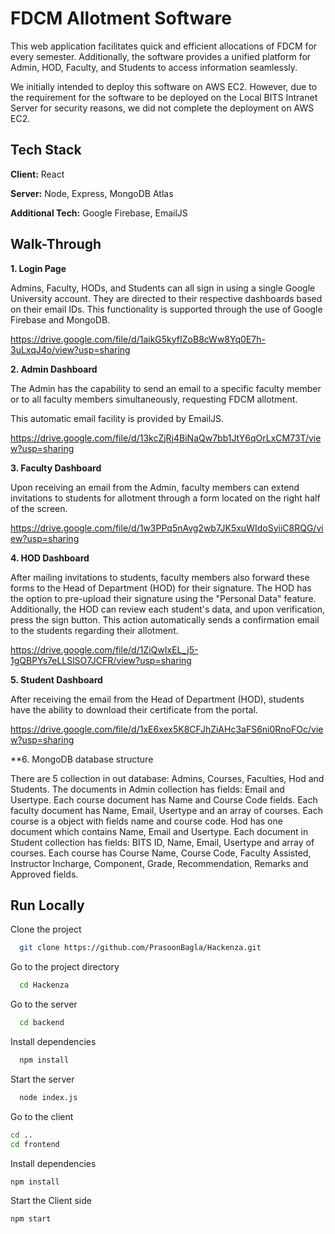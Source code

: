 
# FDCM Allotment Software
This web application facilitates quick and efficient allocations of FDCM for every semester. Additionally, the software provides a unified platform for Admin, HOD, Faculty, and Students to access information seamlessly.

We initially intended to deploy this software on AWS EC2. However, due to the requirement for the software to be deployed on the Local BITS Intranet Server for security reasons, we did not complete the deployment on AWS EC2.




## Tech Stack

**Client:** React

**Server:** Node, Express, MongoDB Atlas

**Additional Tech:** Google Firebase, EmailJS


## Walk-Through

**1. Login Page**

Admins, Faculty, HODs, and Students can all sign in using a single Google University account. They are directed to their respective dashboards based on their email IDs. This functionality is supported through the use of Google Firebase and MongoDB.

https://drive.google.com/file/d/1aikG5kyfIZoB8cWw8Yq0E7h-3uLxqJ4o/view?usp=sharing

**2. Admin Dashboard**

The Admin has the capability to send an email to a specific faculty member or to all faculty members simultaneously, requesting FDCM allotment.

This automatic email facility is provided by EmailJS.

https://drive.google.com/file/d/13kcZjRj4BiNaQw7bb1JtY6qOrLxCM73T/view?usp=sharing

**3. Faculty Dashboard**

Upon receiving an email from the Admin, faculty members can extend invitations to students for allotment through a form located on the right half of the screen.

https://drive.google.com/file/d/1w3PPq5nAvg2wb7JK5xuWIdoSyiiC8RQG/view?usp=sharing

**4. HOD Dashboard**

After mailing invitations to students, faculty members also forward these forms to the Head of Department (HOD) for their signature. The HOD has the option to pre-upload their signature using the "Personal Data" feature. Additionally, the HOD can review each student's data, and upon verification, press the sign button. This action automatically sends a confirmation email to the students regarding their allotment.

https://drive.google.com/file/d/1ZiQwIxEL_j5-1gQBPYs7eLLSlSO7JCFR/view?usp=sharing

**5. Student Dashboard**

After receiving the email from the Head of Department (HOD), students have the ability to download their certificate from the portal.

https://drive.google.com/file/d/1xE6xex5K8CFJhZiAHc3aFS6ni0RnoFOc/view?usp=sharing


**6. MongoDB database structure

There are 5 collection in out database: Admins, Courses, Faculties, Hod and Students.
The documents in Admin collection has fields: Email and Usertype. 
Each course document has Name and Course Code fields.
Each faculty document has Name, Email, Usertype and an array of courses. Each course is a object with fields name and course code.
Hod has one document which contains Name, Email and Usertype.
Each document in Student collection has fields: BITS ID, Name, Email, Usertype and array of courses. Each course has Course Name, Course Code, Faculty Assisted, Instructor Incharge, Component, Grade, Recommendation, Remarks and Approved fields.

## Run Locally

Clone the project

```bash
  git clone https://github.com/PrasoonBagla/Hackenza.git
```

Go to the project directory

```bash
  cd Hackenza
```
Go to the server

```bash
  cd backend
```

Install dependencies

```bash
  npm install
```

Start the server

```bash
  node index.js
```

Go to the client

```bash
cd ..
cd frontend
```

Install dependencies

```bash
npm install
```

Start the Client side

```bash
npm start
```



